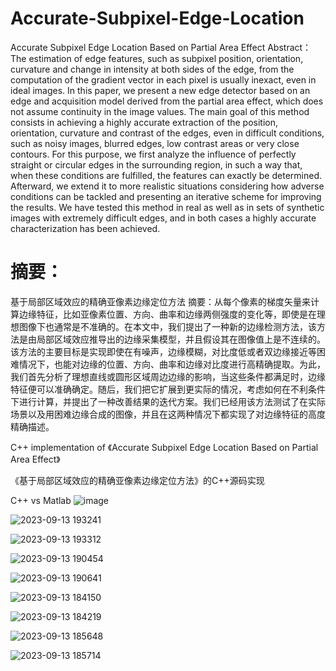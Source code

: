 # Accurate-Subpixel-Edge-Location
Accurate Subpixel Edge Location Based on Partial Area Effect
Abstract：
    The estimation of edge features, such as subpixel position, orientation, curvature and change in intensity at
both sides of the edge, from the computation of the gradient vector in each pixel is usually inexact, even in
ideal images. In this paper, we present a new edge detector based on an edge and acquisition model derived
from the partial area effect, which does not assume continuity in the image values. The main goal of this
method consists in achieving a highly accurate extraction of the position, orientation, curvature and contrast
of the edges, even in difficult conditions, such as noisy images, blurred edges, low contrast areas or very close
contours. For this purpose, we first analyze the influence of perfectly straight or circular edges in the surrounding
region, in such a way that, when these conditions are fulfilled, the features can exactly be determined.
Afterward, we extend it to more realistic situations considering how adverse conditions can be
tackled and presenting an iterative scheme for improving the results. We have tested this method in real
as well as in sets of synthetic images with extremely difficult edges, and in both cases a highly accurate characterization
has been achieved.

# 摘要：
基于局部区域效应的精确亚像素边缘定位方法
    摘要：从每个像素的梯度矢量来计算边缘特征，比如亚像素位置、方向、曲率和边缘两侧强度的变化等，即使是在理想图像下也通常是不准确的。在本文中，我们提出了一种新的边缘检测方法，该方法是由局部区域效应推导出的边缘采集模型，并且假设其在图像值上是不连续的。该方法的主要目标是实现即使在有噪声，边缘模糊，对比度低或者双边缘接近等困难情况下，也能对边缘的位置、方向、曲率和边缘对比度进行高精确提取。为此，我们首先分析了理想直线或圆形区域周边边缘的影响，当这些条件都满足时，边缘特征便可以准确确定。随后，我们把它扩展到更实际的情况，考虑如何在不利条件下进行计算，并提出了一种改善结果的迭代方案。我们已经用该方法测试了在实际场景以及用困难边缘合成的图像，并且在这两种情况下都实现了对边缘特征的高度精确描述。

C++ implementation of 《Accurate Subpixel Edge Location Based on Partial Area Effect》

《基于局部区域效应的精确亚像素边缘定位方法》的C++源码实现

C++ vs Matlab
![image](https://github.com/YangShuoAI/Accurate-Subpixel-Edge-Location/assets/5794094/f85eaf72-08fe-402d-8011-749ebe581d76)

![2023-09-13 193241](https://github.com/YangShuoAI/Accurate-Subpixel-Edge-Location/assets/5794094/f871946f-9f97-4564-9f28-297dc034ad55)

![2023-09-13 193312](https://github.com/YangShuoAI/Accurate-Subpixel-Edge-Location/assets/5794094/c716ab73-665e-4db1-ae3c-e5bae74801f6)

![2023-09-13 190454](https://github.com/YangShuoAI/Accurate-Subpixel-Edge-Location/assets/5794094/b9896a59-a85d-4962-b144-82fddec9bfc5)

![2023-09-13 190641](https://github.com/YangShuoAI/Accurate-Subpixel-Edge-Location/assets/5794094/93f59515-73b1-4d72-9518-b3575c2523a4)

![2023-09-13 184150](https://github.com/YangShuoAI/Accurate-Subpixel-Edge-Location/assets/5794094/2c45c8f0-e1fe-4a06-9e98-ae8c8b6ce428)

![2023-09-13 184219](https://github.com/YangShuoAI/Accurate-Subpixel-Edge-Location/assets/5794094/65227d11-018d-4064-8537-7481122ba597)

![2023-09-13 185648](https://github.com/YangShuoAI/Accurate-Subpixel-Edge-Location/assets/5794094/b24d3f3a-cd04-4089-8cc5-bb4181a21586)

![2023-09-13 185714](https://github.com/YangShuoAI/Accurate-Subpixel-Edge-Location/assets/5794094/d50c494a-3345-4126-a8fb-d1fb5ea304b0)






